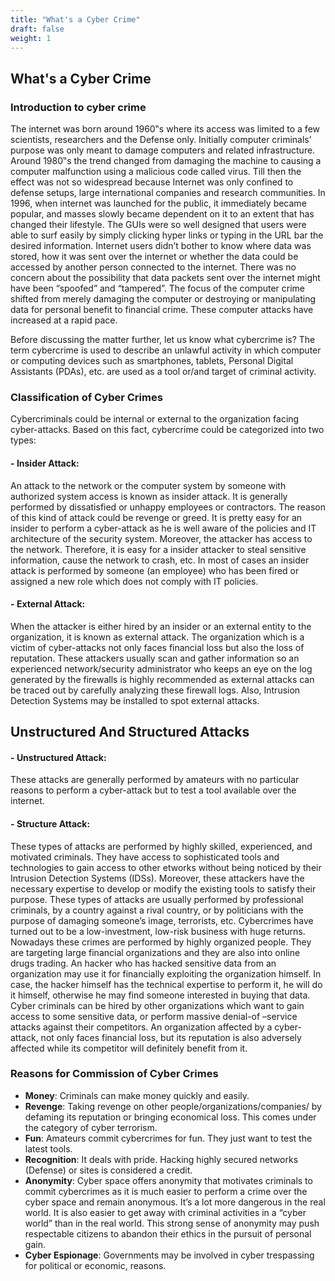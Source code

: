 ```yaml
---
title: "What's a Cyber Crime"
draft: false
weight: 1
---
```


## What's a Cyber Crime

### Introduction to cyber crime

The internet was born around 1960‟s where its access was limited to a few scientists, researchers and the Defense only. Initially computer criminals’ purpose was only meant to damage computers and related infrastructure. Around 1980‟s the trend changed from damaging the machine to causing a computer malfunction using a malicious code called virus. Till then the effect was not so widespread because Internet was only confined to defense setups, large international companies and research communities. In 1996, when internet was launched for the public, it immediately became popular, and masses slowly became dependent on it to an extent that has changed their lifestyle. The GUIs were so well designed that users were able to surf easily by simply clicking hyper links or typing in the URL bar the desired information. Internet users didn’t bother to know where data was stored, how it was sent over the internet or whether the data could be accessed by another person connected to the internet. There was no concern about the possibility that data packets sent over the internet might have been “spoofed” and “tampered”. The focus of the computer crime shifted from merely damaging the computer or destroying or manipulating data for personal benefit to financial crime. These computer attacks have increased at a rapid pace.

Before discussing the matter further, let us know what cybercrime is? The term cybercrime is used to describe an unlawful activity in which computer or computing devices such as smartphones, tablets, Personal Digital Assistants (PDAs), etc. are used as a tool or/and target of criminal activity.

### Classification of Cyber Crimes 
Cybercriminals could be internal or external to the organization facing cyber-attacks. Based on this fact, cybercrime could be categorized into two types: 

#### - **Insider Attack**:
An attack to the network or the computer system by someone with authorized system access is known as insider attack. It is generally performed by dissatisfied or unhappy employees or contractors. The reason of this kind of attack could be revenge or greed. It is pretty easy for an insider to perform a cyber-attack as he is well aware of the policies and IT architecture of the security system. Moreover, the attacker has access to the network. Therefore, it is easy for a insider attacker to steal sensitive information, cause the network to crash, etc. In most of cases an insider attack is performed by someone (an employee) who has been fired or assigned a new role which does not comply with IT policies.

#### - **External Attack**:
When the attacker is either hired by an insider or an external entity to the organization, it is known as external attack. The organization which is a victim of cyber-attacks not only faces financial loss but also the loss of reputation. These attackers usually scan and gather information so an experienced network/security administrator who keeps an eye on the log generated by the firewalls is highly recommended as external attacks can be traced out by carefully analyzing these firewall logs.  Also, Intrusion Detection Systems may be installed to spot external attacks.

## Unstructured And Structured Attacks

#### - **Unstructured Attack**:
These attacks are generally performed by amateurs with no particular reasons to perform a cyber-attack but to test a tool available over the internet.

#### - **Structure Attack**:
These types of attacks are performed by highly skilled, experienced, and motivated criminals. They have access to sophisticated tools and technologies to gain access to other etworks without being noticed by their Intrusion Detection Systems (IDSs). Moreover, these attackers have the necessary expertise to develop or modify the existing tools to satisfy their purpose. These types of attacks are usually performed by professional criminals, by a country against a rival country, or by politicians with the purpose of damaging someone’s image, terrorists, etc. Cybercrimes have turned out to be a low-investment, low-risk business with huge returns. Nowadays these crimes are performed by highly organized people. They are targeting large financial organizations and they are also into online drugs trading. An hacker who has hacked sensitive data from an organization may use it for financially exploiting the organization himself. In case, the hacker himself has the technical expertise to perform it, he will do it himself, otherwise he may find someone interested in buying that data. Cyber criminals can be hired by other organizations which want to gain access to some sensitive data, or perform massive denial-of –service attacks against their competitors. An organization affected by a cyber-attack, not only faces financial loss, but its reputation is also adversely affected while its competitor will definitely benefit from it.

### Reasons for Commission of Cyber Crimes

- **Money**: Criminals can make money quickly and easily. 
- **Revenge**: Taking revenge on other people/organizations/companies/ by defaming its reputation or bringing economical loss. This comes under the category of cyber terrorism. 
- **Fun**: Amateurs commit cybercrimes for fun. They just want to test the latest tools.
- **Recognition**: It deals with pride. Hacking highly secured networks (Defense) or sites is considered a credit. 
- **Anonymity**: Cyber space offers anonymity that motivates criminals to commit cybercrimes as it is much easier to perform a crime over the cyber space and remain anonymous. It’s a lot more dangerous in the real world. It is also easier to get away with criminal activities in a “cyber world” than in the real world. This strong sense of anonymity may push respectable citizens to abandon their ethics in the pursuit of personal gain. 
- **Cyber Espionage**: Governments may be involved in cyber trespassing for political or economic, reasons.
